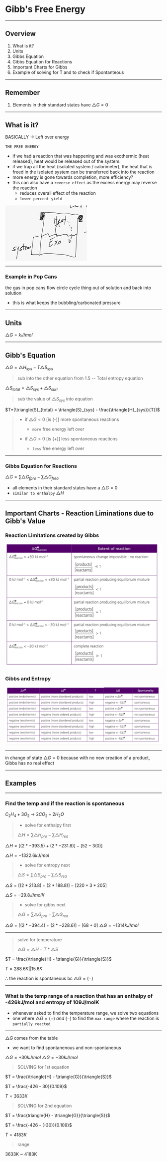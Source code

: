 # Gibb's Free Energy

---

## Overview
1. What is it?
2. Units
3. Gibbs Equation
4. Gibbs Equation for Reactions
5. Important Charts for Gibbs
6. Example of solving for T and to check if Spontanteous 
---

## Remember
1. Elements in their standard states have $\triangle{G} = 0$


---

## What is it?

BASICALLY &rarr; Left over energy

    THE FREE ENERGY

- if we had a reaction that was happening and was exothermic (heat released), heat would be released out of the system.
- if we trap all the heat (isolated system / calorimeter), the heat that is freed in the isolated system can be transferred back into the reaction
- more energy is gone towards completion, more efficiency? 
- this can also have a `reverse effect` as the excess energy may reverse the reaction
    - reduces overall effect of the reaction
    - `lower percent yield`

![Example of Isolated System](../images/1.6fig3.png)

---

### Example in Pop Cans
the gas in pop cans flow circle cycle thing out of solution and back into solution
- this is what keeps the bubbling/carbonated pressure

---

## Units

$\triangle{G} = kJ/mol$

---

## Gibb's Equation

$\triangle{G} = \triangle{H}_{sys} - T\triangle{S}_{sys}$

> sub into the other equation from 1.5 -- Total entropy equation

$\triangle{S}_{total} = \triangle{S}_{sys} + \triangle{S}_{surr}$

> sub the value of $\triangle{S}_{sys}$ into equation

$T*(\triangle{S}_{total} = \triangle{S}_{sys} - \frac{\triangle{H}_{sys}}{T})$

> - if $\triangle{G} < 0$ [is (-)] more spontaneous reactions
>   - `more` free energy left over
>
>- if $\triangle{G} > 0$ [is (+)] less spontaneous reactions
>    - `less` free energy left over

---

### Gibbs Equation for Reactions

$\triangle{G} = \sum{\triangle{G}_{fpro}} - \sum{\triangle{G}_{frea}}$

- all elements in their standard states have a $\triangle{G} = 0$
- `similar to enthalpy` $\triangle{H}$


---

## Important Charts - Reaction Liminations due to Gibb's Value

### Reaction Limitations created by Gibbs
![Limitations](../images/1.6fig1.png)

### Gibbs and Entropy
![Gibbs and Entropy](../images/1.6fig2.png)

---

in change of state $\triangle{G} = 0$ because with no new creation of a product, Gibbs has no real effect

---

## Examples

---
### Find the temp and if the reaction is spontaneous

$C_2H_4 + 3O_2$ &rarr; $2CO_2 + 2H_2O$

> - solve for enthalpy first
>
>$\triangle{H} = \sum{\triangle{H}_{pro}} - \sum{\triangle{H}_{rea}}$
>
$\triangle{H} = [(2*-393.5) + (2*-231.8)] - [52 - 3(0)]$

$\triangle{H} = -1322.6kJ/mol$

>
> - solve for entropy next
>
>$\triangle{S} = \sum{\triangle{S}_{pro}} - \sum{\triangle{S}_{rea}}$

$\triangle{S} = [(2*213.8) + (2*188.8)] - [220 + 3*205]$

$\triangle{S} = -29.8 J/molK$

>
> - solve for gibbs next
>
> $\triangle{G} = \sum{\triangle{G}_{pro}} - \sum{\triangle{G}_{rea}}$

$\triangle{G} = [(2*-394.4) + (2*-228.6)] - [68 + 0]$
$\triangle{G} = -1314kJ/mol$

---

> solve for temperature
>
> $\triangle{G} = \triangle{H} - T*\triangle{S}$

$T = \frac{\triangle{H} - \triangle{G}}{\triangle{S}}$

$T = 288.6K || 15.6K$

$\therefore$ the reaction is spontaneous bc $\triangle{G} = (-)$

---
### What is the temp range of a reaction that has an enthalpy of -426kJ/mol and entropy of 109J/molK

- whenever asked to find the temperature range, we solve two equations
- one where $\triangle{G} = (+)\ and\ (-)$ to find the `max range` where the reaction is `partially reacted`


---
$\triangle{G}$ comes from the table
- we want to find spontanenous and non-spontaneous

$\triangle{G} = +30kJ/mol$
$\triangle{G} = -30kJ/mol$

> SOLVING for 1st equation

$T = \frac{\triangle{H} - \triangle{G}}{\triangle{S}}$

$T = \frac{-426 - 30}{0.109}$

$T = 3633K$

> SOLVING for 2nd equation

$T = \frac{triangle{H} - \triangle{G}}{\triangle{S}}$

$T = \frac{-426 - (-30)}{0.109}$

$T = 4183K$

> range

3633K ~ 4183K
